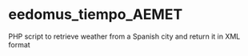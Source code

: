 # eedomus_tiempo_AEMET
PHP script to retrieve weather from a Spanish city and return it in XML format
